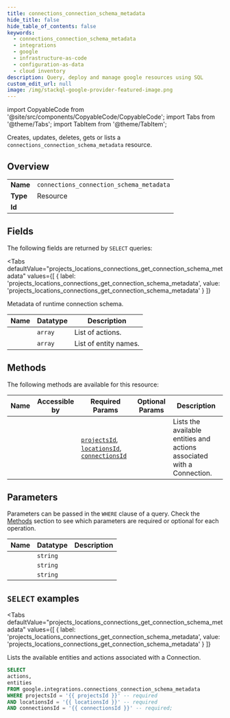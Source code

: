 ```yaml
--- 
title: connections_connection_schema_metadata
hide_title: false
hide_table_of_contents: false
keywords:
  - connections_connection_schema_metadata
  - integrations
  - google
  - infrastructure-as-code
  - configuration-as-data
  - cloud inventory
description: Query, deploy and manage google resources using SQL
custom_edit_url: null
image: /img/stackql-google-provider-featured-image.png
---
```


import CopyableCode from '@site/src/components/CopyableCode/CopyableCode';
import Tabs from '@theme/Tabs';
import TabItem from '@theme/TabItem';

Creates, updates, deletes, gets or lists a <code>connections_connection_schema_metadata</code> resource.

## Overview
<table><tbody>
<tr><td><b>Name</b></td><td><code>connections_connection_schema_metadata</code></td></tr>
<tr><td><b>Type</b></td><td>Resource</td></tr>
<tr><td><b>Id</b></td><td><CopyableCode code="google.integrations.connections_connection_schema_metadata" /></td></tr>
</tbody></table>

## Fields

The following fields are returned by `SELECT` queries:

<Tabs
    defaultValue="projects_locations_connections_get_connection_schema_metadata"
    values={[
        { label: 'projects_locations_connections_get_connection_schema_metadata', value: 'projects_locations_connections_get_connection_schema_metadata' }
    ]}
>
<TabItem value="projects_locations_connections_get_connection_schema_metadata">

Metadata of runtime connection schema.

<table>
<thead>
    <tr>
    <th>Name</th>
    <th>Datatype</th>
    <th>Description</th>
    </tr>
</thead>
<tbody>
<tr>
    <td><CopyableCode code="actions" /></td>
    <td><code>array</code></td>
    <td>List of actions.</td>
</tr>
<tr>
    <td><CopyableCode code="entities" /></td>
    <td><code>array</code></td>
    <td>List of entity names.</td>
</tr>
</tbody>
</table>
</TabItem>
</Tabs>

## Methods

The following methods are available for this resource:

<table>
<thead>
    <tr>
    <th>Name</th>
    <th>Accessible by</th>
    <th>Required Params</th>
    <th>Optional Params</th>
    <th>Description</th>
    </tr>
</thead>
<tbody>
<tr>
    <td><a href="#projects_locations_connections_get_connection_schema_metadata"><CopyableCode code="projects_locations_connections_get_connection_schema_metadata" /></a></td>
    <td><CopyableCode code="select" /></td>
    <td><a href="#parameter-projectsId"><code>projectsId</code></a>, <a href="#parameter-locationsId"><code>locationsId</code></a>, <a href="#parameter-connectionsId"><code>connectionsId</code></a></td>
    <td></td>
    <td>Lists the available entities and actions associated with a Connection.</td>
</tr>
</tbody>
</table>

## Parameters

Parameters can be passed in the `WHERE` clause of a query. Check the [Methods](#methods) section to see which parameters are required or optional for each operation.

<table>
<thead>
    <tr>
    <th>Name</th>
    <th>Datatype</th>
    <th>Description</th>
    </tr>
</thead>
<tbody>
<tr id="parameter-connectionsId">
    <td><CopyableCode code="connectionsId" /></td>
    <td><code>string</code></td>
    <td></td>
</tr>
<tr id="parameter-locationsId">
    <td><CopyableCode code="locationsId" /></td>
    <td><code>string</code></td>
    <td></td>
</tr>
<tr id="parameter-projectsId">
    <td><CopyableCode code="projectsId" /></td>
    <td><code>string</code></td>
    <td></td>
</tr>
</tbody>
</table>

## `SELECT` examples

<Tabs
    defaultValue="projects_locations_connections_get_connection_schema_metadata"
    values={[
        { label: 'projects_locations_connections_get_connection_schema_metadata', value: 'projects_locations_connections_get_connection_schema_metadata' }
    ]}
>
<TabItem value="projects_locations_connections_get_connection_schema_metadata">

Lists the available entities and actions associated with a Connection.

```sql
SELECT
actions,
entities
FROM google.integrations.connections_connection_schema_metadata
WHERE projectsId = '{{ projectsId }}' -- required
AND locationsId = '{{ locationsId }}' -- required
AND connectionsId = '{{ connectionsId }}' -- required;
```
</TabItem>
</Tabs>
